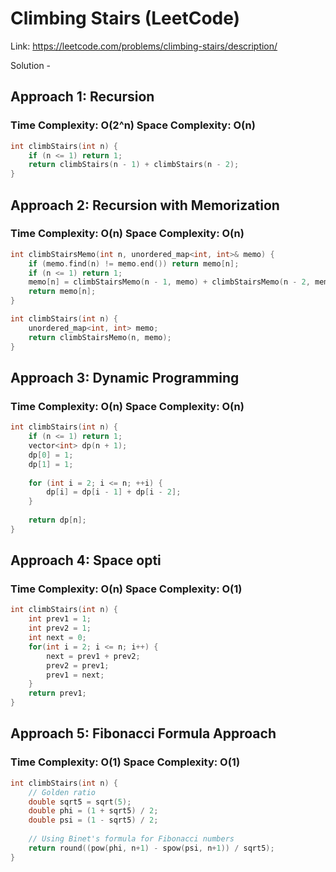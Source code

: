 # Climbing Stairs (LeetCode)
Link: https://leetcode.com/problems/climbing-stairs/description/

Solution - 
## Approach 1: Recursion
### Time Complexity: O(2^n) Space Complexity: O(n)
```C++
int climbStairs(int n) {
    if (n <= 1) return 1;
    return climbStairs(n - 1) + climbStairs(n - 2);
}
```

## Approach 2: Recursion with Memorization
### Time Complexity: O(n) Space Complexity: O(n)
```C++
int climbStairsMemo(int n, unordered_map<int, int>& memo) {
    if (memo.find(n) != memo.end()) return memo[n];
    if (n <= 1) return 1;
    memo[n] = climbStairsMemo(n - 1, memo) + climbStairsMemo(n - 2, memo);
    return memo[n];
}

int climbStairs(int n) {
    unordered_map<int, int> memo;
    return climbStairsMemo(n, memo);
}
```
## Approach 3: Dynamic Programming
### Time Complexity: O(n) Space Complexity: O(n)
```C++
int climbStairs(int n) {
    if (n <= 1) return 1;
    vector<int> dp(n + 1);
    dp[0] = 1; 
    dp[1] = 1;
    
    for (int i = 2; i <= n; ++i) {
        dp[i] = dp[i - 1] + dp[i - 2];
    }
    
    return dp[n];
}
```

## Approach 4: Space opti
### Time Complexity: O(n) Space Complexity: O(1)
```C++
int climbStairs(int n) {
    int prev1 = 1;
    int prev2 = 1;
    int next = 0;
    for(int i = 2; i <= n; i++) {
        next = prev1 + prev2;
        prev2 = prev1;
        prev1 = next;
    }
    return prev1;
}
```

## Approach 5: Fibonacci Formula Approach
### Time Complexity: O(1) Space Complexity: O(1)
```C++
int climbStairs(int n) {
    // Golden ratio
    double sqrt5 = sqrt(5);
    double phi = (1 + sqrt5) / 2;
    double psi = (1 - sqrt5) / 2;
    
    // Using Binet's formula for Fibonacci numbers
    return round((pow(phi, n+1) - spow(psi, n+1)) / sqrt5);
}
```